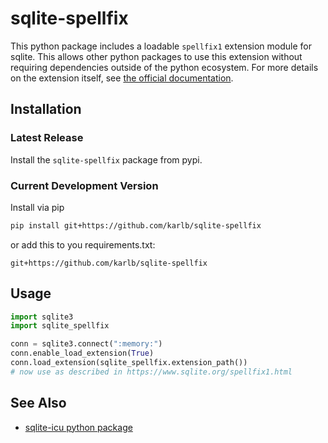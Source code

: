 # sqlite-spellfix

This python package includes a loadable `spellfix1` extension module for sqlite. This allows other python packages to use this extension without requiring dependencies outside of the python ecosystem. For more details on the extension itself, see [the official documentation](https://www.sqlite.org/spellfix1.html).

## Installation

### Latest Release

Install the `sqlite-spellfix` package from pypi.

### Current Development Version

Install via pip

```sh
pip install git+https://github.com/karlb/sqlite-spellfix
```

or add this to you requirements.txt:

```
git+https://github.com/karlb/sqlite-spellfix
```


## Usage


```python
import sqlite3
import sqlite_spellfix

conn = sqlite3.connect(":memory:")
conn.enable_load_extension(True)
conn.load_extension(sqlite_spellfix.extension_path())
# now use as described in https://www.sqlite.org/spellfix1.html
```

## See Also
* [sqlite-icu python package](https://github.com/karlb/sqlite-icu)
